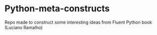 # Python-meta-constructs
Repo made to construct some interesting ideas from Fluent Python book (Luciano Ramalho)
